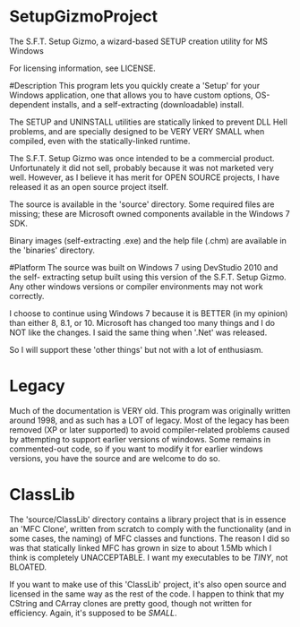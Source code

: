 # SetupGizmoProject
The S.F.T. Setup Gizmo, a wizard-based SETUP creation utility for MS Windows

For licensing information, see LICENSE.

#Description
This program lets you quickly create a 'Setup' for your Windows application,
one that allows you to have custom options, OS-dependent installs, and a
self-extracting (downloadable) install.

The SETUP and UNINSTALL utilities are statically linked to prevent DLL Hell
problems, and are specially designed to be VERY VERY SMALL when compiled,
even with the statically-linked runtime.

The S.F.T. Setup Gizmo was once intended to be a commercial product.
Unfortunately it did not sell, probably because it was not marketed very well.
However, as I believe it has merit for OPEN SOURCE projects, I have released
it as an open source project itself.

The source is available in the 'source' directory.  Some required files are
missing; these are Microsoft owned components available in the Windows 7 SDK.

Binary images (self-extracting .exe) and the help file (.chm) are available
in the 'binaries' directory.


#Platform
The source was built on Windows 7 using DevStudio 2010 and the self-
extracting setup built using this version of the S.F.T. Setup Gizmo.  Any
other windows versions or compiler environments may not work correctly.

I choose to continue using Windows 7 because it is BETTER (in my opinion)
than either 8, 8.1, or 10.  Microsoft has changed too many things and I
do NOT like the changes.  I said the same thing when '.Net' was released.

So I will support these 'other things' but not with a lot of enthusiasm.


# Legacy
Much of the documentation is VERY old.  This program was originally written
around 1998, and as such has a LOT of legacy.  Most of the legacy has been
removed (XP or later supported) to avoid compiler-related problems caused
by attempting to support earlier versions of windows.  Some remains in
commented-out code, so if you want to modify it for earlier windows versions,
you have the source and are welcome to do so.


# ClassLib
The 'source/ClassLib' directory contains a library project that is in essence
an 'MFC Clone', written from scratch to comply with the functionality (and in
some cases, the naming) of MFC classes and functions.  The reason I did so
was that statically linked MFC has grown in size to about 1.5Mb which I think
is completely UNACCEPTABLE.  I want my executables to be *TINY*, not BLOATED.

If you want to make use of this 'ClassLib' project, it's also open source and
licensed in the same way as the rest of the code.  I happen to think that my
CString and CArray clones are pretty good, though not written for efficiency.
Again, it's supposed to be *SMALL*.


